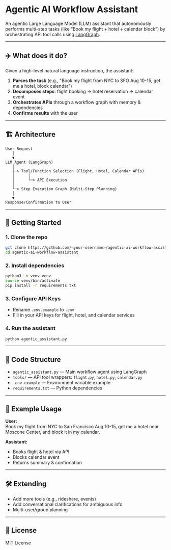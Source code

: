# Agentic AI Workflow Assistant

An agentic Large Language Model (LLM) assistant that autonomously performs multi-step tasks (like “Book my flight + hotel + calendar block”) by orchestrating API tool calls using [LangGraph](https://langgraph.org/).

---

## ✈️ What does it do?

Given a high-level natural language instruction, the assistant:
1. **Parses the task** (e.g., "Book my flight from NYC to SFO Aug 10-15, get me a hotel, block calendar")
2. **Decomposes steps**: flight booking → hotel reservation → calendar event
3. **Orchestrates APIs** through a workflow graph with memory & dependencies
4. **Confirms results** with the user

---

## 🏗️ Architecture

```
User Request
   │
   ▼
LLM Agent (LangGraph)
   │
   ├─> Tool/Function Selection (Flight, Hotel, Calendar APIs)
   │      │
   │      └─> API Execution
   │
   └─> Step Execution Graph (Multi-Step Planning)
   │
   ▼
Response/Confirmation to User
```

---

## 🚀 Getting Started

### 1. Clone the repo

```bash
git clone https://github.com/<your-username>/agentic-ai-workflow-assistant.git
cd agentic-ai-workflow-assistant
```

### 2. Install dependencies

```bash
python3 -m venv venv
source venv/bin/activate
pip install -r requirements.txt
```

### 3. Configure API Keys

- Rename `.env.example` to `.env`
- Fill in your API keys for flight, hotel, and calendar services

### 4. Run the assistant

```bash
python agentic_assistant.py
```

---

## 🧩 Code Structure

- `agentic_assistant.py` — Main workflow agent using LangGraph
- `tools/` — API tool wrappers: `flight.py`, `hotel.py`, `calendar.py`
- `.env.example` — Environment variable example
- `requirements.txt` — Python dependencies

---

## 📝 Example Usage

**User:**  
Book my flight from NYC to San Francisco Aug 10-15, get me a hotel near Moscone Center, and block it in my calendar.

**Assistant:**  
- Books flight & hotel via API
- Blocks calendar event
- Returns summary & confirmation

---

## 🛠️ Extending

- Add more tools (e.g., rideshare, events)
- Add conversational clarifications for ambiguous info
- Multi-user/group planning

---

## 📄 License

MIT License
